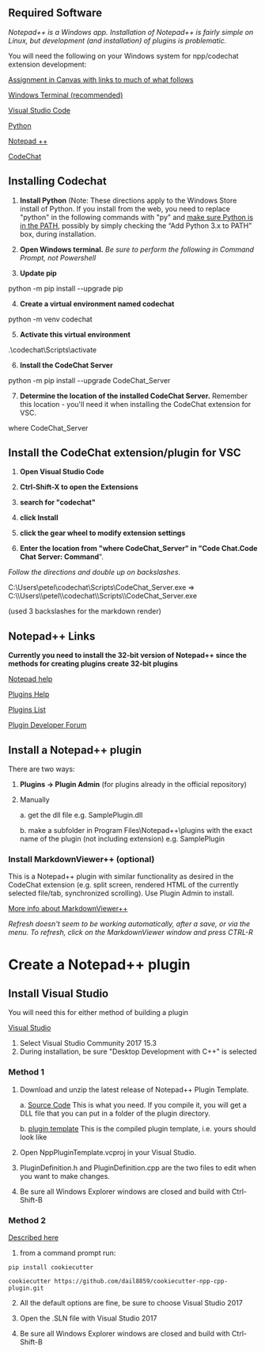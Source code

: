 ## Required Software

*Notepad++ is a Windows app. Installation of Notepad++ is fairly simple on Linux, but development (and installation) of plugins is problematic.* 

You will need the following on your Windows system for npp/codechat extension development:

[Assignment in Canvas with links to much of what follows](https://msstate.instructure.com/courses/71820/assignments/668417)

[Windows Terminal (recommended)](ms-windows-store://pdp/?ProductId=9n0dx20hk701)

[Visual Studio Code](https://code.visualstudio.com/sha/download?build=stable&os=win32-x64-user)

[Python](https://www.microsoft.com/store/productId/9P7QFQMJRFP7)

[Notepad ++](https://notepad-plus-plus.org/downloads/v8.3.3/)

[CodeChat](https://codechat-system.readthedocs.io/en/latest/CodeChat_Server/install.html)

## Installing Codechat

1. **Install Python** (Note: These directions apply to the Windows Store install of Python. If you install from the web, you need to replace "python" in the following commands with "py" and [make sure Python is in the PATH](https://datatofish.com/add-python-to-windows-path/), possibly by simply checking the “Add Python 3.x to PATH” box, during installation.

2. **Open Windows terminal.** *Be sure to perform the following in Command Prompt, not Powershell*

3. **Update pip**

python -m pip install --upgrade pip

4. **Create a virtual environment named codechat** 

python -m venv codechat

5. **Activate this virtual environment**

.\codechat\Scripts\activate

6. **Install the CodeChat Server**

python -m pip install --upgrade CodeChat_Server

7. **Determine the location of the installed CodeChat Server.** Remember this location - you'll need it when installing the CodeChat extension for VSC.

where CodeChat_Server

## Install the CodeChat extension/plugin for VSC

1. **Open Visual Studio Code**

2. **Ctrl-Shift-X to open the Extensions** 

3. **search for "codechat"**

4. **click Install**

5. **click the gear wheel to modify extension settings**

6. **Enter the location from "where CodeChat_Server" in "Code Chat.Code Chat Server: Command**". 

*Follow the directions and double up on backslashes*.

C:\Users\petel\codechat\Scripts\CodeChat_Server.exe =>
C:\\\Users\\\petel\\\codechat\\\Scripts\\\CodeChat_Server.exe

(used 3 backslashes for the markdown render)


## Notepad++ Links

**Currently you need to install the 32-bit version of Notepad++ since the methods for creating plugins create 32-bit plugins**

[Notepad help](https://notepad-plus-plus.org/resources/)

[Plugins Help](https://npp-user-manual.org/docs/plugins/)

[Plugins List](https://github.com/notepad-plus-plus/nppPluginList/blob/master/doc/plugin_list_x64.md)


[Plugin Developer Forum](https://notepad-plus-plus.org/community/category/5/plugin-development)

## Install a Notepad++ plugin

There are two ways:

1. **Plugins -> Plugin Admin** (for plugins already in the official repository)

2. Manually

    a. get the dll file e.g. SamplePlugin.dll

    b. make a subfolder in Program Files\Notepad++\plugins with the exact name of the plugin (not including extension) e.g. SamplePlugin

### Install MarkdownViewer++ (optional)

This is a Notepad++ plugin with similar functionality as desired in the CodeChat extension (e.g. split screen, rendered HTML of the currently selected file/tab, synchronized scrolling). Use Plugin Admin to install. 

[More info about MarkdownViewer++](https://nea.github.io/MarkdownViewerPlusPlus/)

*Refresh doesn't seem to be working automatically, after a save, or via the menu. To refresh, click on the MarkdownViewer window and press CTRL-R*

# Create a Notepad++ plugin

## Install Visual Studio

You will need this for either method of building a plugin

[Visual Studio](https://visualstudio.microsoft.com/vs/older-downloads/)

1. Select Visual Studio Community 2017 15.3
2. During installation, be sure "Desktop Development with C++" is selected
   
### Method 1

1. Download and unzip the latest release of Notepad++ Plugin Template.

    a. [Source Code](https://github.com/npp-plugins/plugintemplate/archive/refs/tags/v4.2.zip) This is what you need. If you compile it, you will get a DLL file that you can put in a folder of the plugin directory.

    b. [plugin template](https://github.com/npp-plugins/plugintemplate/releases/download/v4.2/pluginTemplate.v4.2.bin.x64.zip) This is the compiled plugin template, i.e. yours should look like 

2. Open NppPluginTemplate.vcproj in your Visual Studio.

3. PluginDefinition.h and PluginDefinition.cpp are the two files to edit when you want to make changes.

4. Be sure all Windows Explorer windows are closed and build with Ctrl-Shift-B

### Method 2

[Described here](https://community.notepad-plus-plus.org/topic/17787/a-new-c-plugin-template)

1. from a command prompt run:

```
pip install cookiecutter

cookiecutter https://github.com/dail8859/cookiecutter-npp-cpp-plugin.git
```

2. All the default options are fine, be sure to choose Visual Studio 2017

3. Open the .SLN file with Visual Studio 2017

4. Be sure all Windows Explorer windows are closed and build with Ctrl-Shift-B